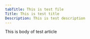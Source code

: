 ```yaml
---
tabTitle: This is test file
Title: This is test title
Description: This is test description
---
```


This is body of test article
